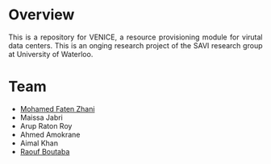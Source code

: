 Overview
====================================================================================================================

<p align="justify">This is a repository for VENICE, a resource provisioning module for virutal data centers. This is an onging research project of the SAVI research group at University of Waterloo.</p>

Team
====================================================================================================================
<ul>
	<li><a href="https://cs.uwaterloo.ca/~mfzhani/" target="_blank">Mohamed Faten Zhani</a></li>
	<li>Maissa Jabri</li>
	<li>Arup Raton Roy</li>
	<li>Ahmed Amokrane</li>
	<li>Aimal Khan</li>
	<li><a href="http://rboutaba.cs.uwaterloo.ca/index.html" target="_blank">Raouf Boutaba</a></li>
</ul>

